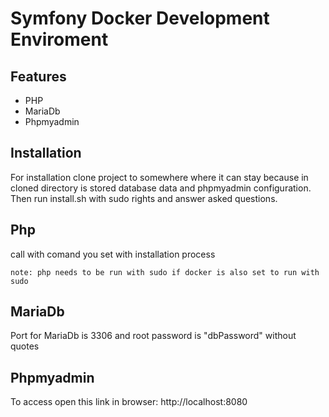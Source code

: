 # Symfony Docker Development Enviroment
## Features
 - PHP
 - MariaDb
 - Phpmyadmin

## Installation
For installation clone project to somewhere where it can stay because in cloned directory is stored database data and phpmyadmin configuration. Then run install.sh with sudo rights and answer asked questions.

## Php
call with comand you set with installation process

`note: php needs to be run with sudo if docker is also set to run with sudo`

## MariaDb
Port for MariaDb is 3306 and root password is "dbPassword" without quotes

## Phpmyadmin
To access open this link in browser: http://localhost:8080
